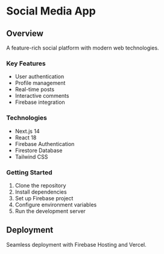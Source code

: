 # Social Media App

## Overview
A feature-rich social platform with modern web technologies.

### Key Features
- User authentication
- Profile management
- Real-time posts
- Interactive comments
- Firebase integration

### Technologies
- Next.js 14
- React 18
- Firebase Authentication
- Firestore Database
- Tailwind CSS

### Getting Started
1. Clone the repository
2. Install dependencies
3. Set up Firebase project
4. Configure environment variables
5. Run the development server

## Deployment
Seamless deployment with Firebase Hosting and Vercel.
